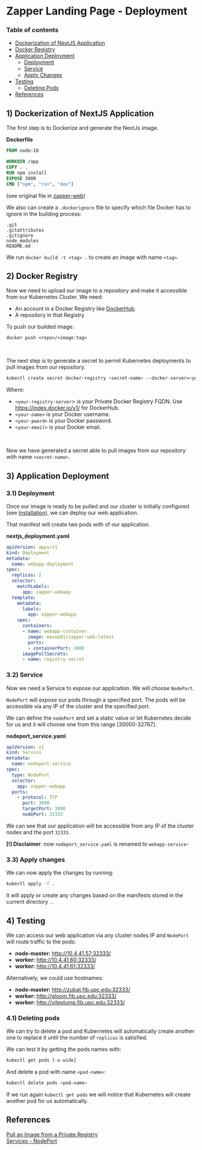 # Zapper Landing Page - Deployment
### Table of contents
- [Dockerization of NextJS Application](#1-dockerization-of-nextjs-application)
- [Docker Registry](#2-docker-registry)
- [Application Deployment](#3-application-deployment)
    - [Deployment](#31-deployment)
    - [Service](#32-service)
    - [Apply Changes](#33-apply-changes)
- [Testing](#4-testing)
    - [Deleting Pods](#41-deleting-pods)
- [References](#references)


## 1) Dockerization of NextJS Application
The first step is to Dockerize and generate the NextJs image.

**Dockerfile**
```Dockerfile
FROM node:18

WORKDIR /app
COPY . .
RUN npm install
EXPOSE 3000
CMD ["npm", "run", "dev"]
```
(see original file in [zapper-web](https://github.com/masep01/zapper-web))

We also can create a `.dockerignore` file to specify which file Docker has to ignore in the building process:
```docker
.git
.gitattributes
.gitignore
node_modules
README.md
```

We run `docker build -t <tag> .` to create an image with name `<tag>`.

## 2) Docker Registry
Now we need to upload our image to a repository and make it accessible from our Kubernetes Cluster. We need:
- An account in a Docker Registry like [DockerHub](https://hub.docker.com/).
- A repository in that Registry

To push our builded image:
```docker
docker push <repo>/<image:tag>
```

<br>

The next step is to generate a secret to permit Kubernetes deployments to pull images from our repository.
```bash
kubectl create secret docker-registry <secret-name> --docker-server=<your-registry-server> --docker-username=<your-name> --docker-password=<your-pword> --docker-email=<your-email>
```
Where:     
- `<your-registry-server`> is your Private Docker Registry FQDN. Use https://index.docker.io/v1/ for DockerHub.
- `<your-name>` is your Docker username.
- `<your-pword>` is your Docker password.
- `<your-email>` is your Docker email.

<br>

Now we have generated a secret able to pull images from our repository with name `<secret-name>`.

## 3) Application Deployment
### 3.1) Deployment 
Once our image is ready to be pulled and our cluster is initially configured (see [Installation](./installation.md)), we can deploy our web application.

That manifest will create two pods with of our application.

**nextjs_deployment.yaml**
```yaml
apiVersion: apps/v1
kind: Deployment
metadata:
  name: webapp-deployment
spec:
  replicas: 2
  selector:
    matchLabels:
      app: zapper-webapp
  template:
    metadata:
      labels:
        app: zapper-webapp
    spec:
      containers:
      - name: webapp-container
        image: masep01/zapper-web:latest
        ports:
        - containerPort: 3000
      imagePullSecrets:
      - name: registry-secret
```
### 3.2) Service
Now we need a Service to expose our application. We will choose `NodePort`.

`NodePort` will expose our pods through a specified port. The pods will be accessible via any IP of the cluster and the specified port.

We can define the `nodePort` and set a static value or let Kubernetes decide for us and it will choose one from this range [30000-32767].

**nodeport_service.yaml**
```yaml
apiVersion: v1
kind: Service
metadata:
  name: nodeport-service
spec:
  type: NodePort
  selector:
    app: zapper-webapp
  ports:
    - protocol: TCP
      port: 3000
      targetPort: 3000
      nodePort: 32333
```

We can see that our application will be accessible from any IP of the cluster nodes and the port `32333`.

**[!] Disclaimer**: now `nodeport_service.yaml` is renamed to `webapp-service`-

### 3.3) Apply changes
We can now apply the changes by running:
```bash
kubectl apply -f .
```
It will apply or create any changes based on the manifests stored in the current directory `.`.

## 4) Testing
We can access our web application via any cluster nodes IP and `NodePort` will route traffic to the pods:
- **node-master:** http://10.4.41.57:32333/
- **worker:** http://10.4.41.60:32333/
- **worker:** http://10.4.41.61:32333/

Alternatively, we could use hostnames:
- **node-master:** http://zubat.fib.upc.edu:32333/
- **worker:** http://gloom.fib.upc.edu:32333/
- **worker:** http://vileplume.fib.upc.edu:32333/


### 4.1) Deleting pods
We can try to delete a pod and Kubernetes will automatically create another one to replace it until the number of `replicas` is satisfied.

We can test it by getting the pods names with:
```bash
kubectl get pods [-o wide]
```

And delete a pod with name `<pod-name>`:
```bash
kubectl delete pods <pod-name>
```

If we run again `kubectl get pods` we will notice that Kubernetes will create another pod for us automatically.

## References
[Pull an Image from a Private Registry](https://kubernetes.io/docs/tasks/configure-pod-container/pull-image-private-registry/)  
[Services - NodePort](https://kubernetes.io/docs/concepts/services-networking/service/#type-nodeport)